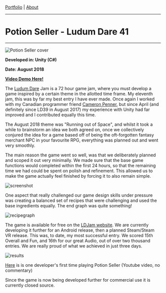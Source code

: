 [Portfolio](index.md) | [About](about.md)

____

# Potion Seller - Ludum Dare 41

____

![Potion Seller cover](https://cdn.discordapp.com/attachments/385469825750663169/486203389336616972/Portfolio_ps.png)

**Developed in: Unity (C#)**

**Date: August 2018**

[**Video Demo Here!**](https://youtu.be/iMu6KNkwNL4)

The [Ludum Dare](ludum.md) Jam is a 72 hour game jam, where you must develop a game inspired by a certain theme in the allotted time frame. My eleventh jam, this was by far my best entry I have ever made. Once again I worked with my Canadian programmer friend [Cameron Penner](), but since April (and definitely since LD39 in August 2017) my experience with Unity had far improved and I contributed equally this time.

The August 2018 theme was "Running out of Space", and whilst it took a while to brainstorm an idea we both agreed on, once we collectively conjured the idea for a game based off of being the oft-forgotten fantasy merchant NPC in your favourite RPG, everything was planned out and went very smoothly.

The main reason the game went so well, was that we deliberately planned and scoped it out very minimally. We made sure that the base game functions would completed within the first 24 hours, so that the remaining time we had could be spent on polish and refinement. This allowed us to make the game actually feel finished by forcing it to also remain simple.

![screenshot](https://cdn.discordapp.com/attachments/385469825750663169/486203488959856662/screen2.png)

One aspect that really challenged our game design skills under pressure was creating a balanced set of recipes that were challenging and used the base ingredients equally. The end graph was quite something!

![recipegraph](https://cdn.discordapp.com/attachments/385469825750663169/486235366555123723/recipes_flowchart.png)

The game is available for free on the [LDJam website](https://ldjam.com/events/ludum-dare/42/potion-seller). We are currently developing it further for an Android release, then a planned Steam/Steam VR release. This was, to date, my most successful entry. We scored 15th Overall and Fun, and 16th for our great Audio, out of over two thousand entries. We are really proud of what we achieved in just three days.

![results](https://cdn.discordapp.com/attachments/385469825750663169/486669014601564181/unknown.png)

[Here](https://www.youtube.com/watch?v=dkmekQ-5qbA) is is one developer's first time playing Potion Seller (Youtube video, no commentary)

Since the game is now being developed further for commercial use it is currently closed source.
